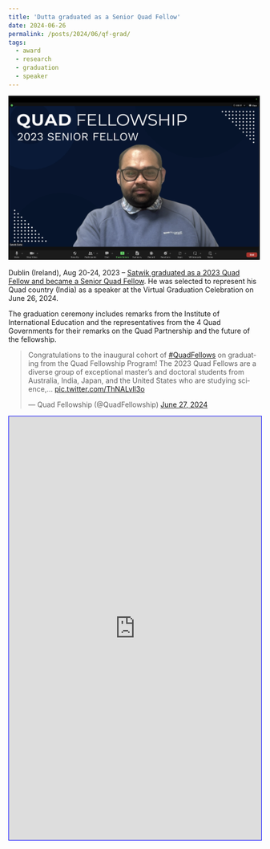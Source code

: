 ```yaml
---
title: 'Dutta graduated as a Senior Quad Fellow'
date: 2024-06-26
permalink: /posts/2024/06/qf-grad/
tags:
  - award
  - research
  - graduation
  - speaker
---
```


<img src='/images/2024-06-26-qf-grad.png' style="border:1px solid black;" width="500">

Dublin (Ireland), Aug 20-24, 2023 – [Satwik graduated as a 2023 Quad Fellow and became a Senior Quad Fellow](https://www.quadfellowship.org/). He was selected to represent his Quad country (India) as a speaker at the Virtual Graduation Celebration on June 26, 2024. 

The graduation ceremony includes remarks from the Institute of International Education and the representatives from the 4 Quad Governments for their remarks on the Quad Partnership and the future of the fellowship. 

<blockquote class="twitter-tweet"><p lang="en" dir="ltr">Congratulations to the inaugural cohort of <a href="https://twitter.com/hashtag/QuadFellows?src=hash&amp;ref_src=twsrc%5Etfw">#QuadFellows</a> on graduating from the Quad Fellowship Program! The 2023 Quad Fellows are a diverse group of exceptional master’s and doctoral students from Australia, India, Japan, and the United States who are studying science,… <a href="https://t.co/ThNALvIl3o">pic.twitter.com/ThNALvIl3o</a></p>&mdash; Quad Fellowship (@QuadFellowship) <a href="https://twitter.com/QuadFellowship/status/1806434429432406289?ref_src=twsrc%5Etfw">June 27, 2024</a></blockquote> <script async src="https://platform.twitter.com/widgets.js" charset="utf-8"></script>

<iframe src="https://www.linkedin.com/embed/feed/update/urn:li:share:7211887851242762240" height="845" width="504" frameborder="0" allowfullscreen="" title="Embedded post" style="border:1px blue solid;"></iframe>
